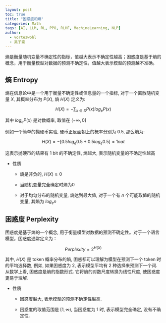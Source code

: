 ```yaml
---
layout: post
toc: true
title: "困惑度和熵"
categories: Math
tags: [AI, LLM, RL, PPO, RLHF, MachineLearning, NLP]
author:
  - vortezwohl
  - 吴子豪
---
```

熵是衡量随机变量不确定性的指标，值越大表示不确定性越高；困惑度是基于熵的概念，用于衡量模型对数据的预测不确定性，值越大表示模型的预测越不准确。

## 熵 Entropy

熵在信息论中是一个用于衡量不确定性或信息量的一个指标, 对于一个离散随机变量 $X$, 其概率分布为 $P(X)$, 熵 $H(X)$ 定义为:

$$
H(X) = - \sum_{x \in {X}} {P(x)} {log_e{P(x)}}
$$

其中 $log_e{P(x)}$ 是对数概率, 取值在 $(- \infty, 0]$

例如一个简单的抛硬币实验, 硬币正反面朝上的概率分别为 0.5, 那么熵为:

$$
H(X) = -[0.5log_e{0.5} + 0.5log_e{0.5}] = 1 nat
$$

这表示抛硬币的结果有 1 bit 的不确定性, 熵越大, 表示随机变量的不确定性越高

- 性质

    - 熵是非负的, $H(X) \ge 0$

    - 当随机变量完全确定时熵为0

    - 对于均匀分布的随机变量, 熵达到最大值, 对于一个有 $n$ 个可能取值的随机变量, 其熵为 $log_e{n}$


## 困惑度 Perplexity

困惑度是基于熵的一个概念, 用于衡量模型对数据的预测不确定性。对于一个语言模型，困惑度通常定义为：

$$
Perplexity = 2^{H(X)}
$$

其中, $H(X)$ 是 token 概率分布的熵, 困惑都可以理解为模型在预测下一个 token 时的平均选择数, 例如, 如果困惑度为 2, 表示模型平均有 2 种选择来预测下一个词. 从数学上看, 困惑度是熵的指数形式. 它将熵的对数尺度转换为线性尺度, 使困惑度更易于理解.

- 性质

    - 困惑度越大, 表示模型的预测不确定性越高.

    - 困惑度的取值范围是 $[1, \infty)$, 当困惑度为 1 时, 表示模型完全确定, 没有不确定性.